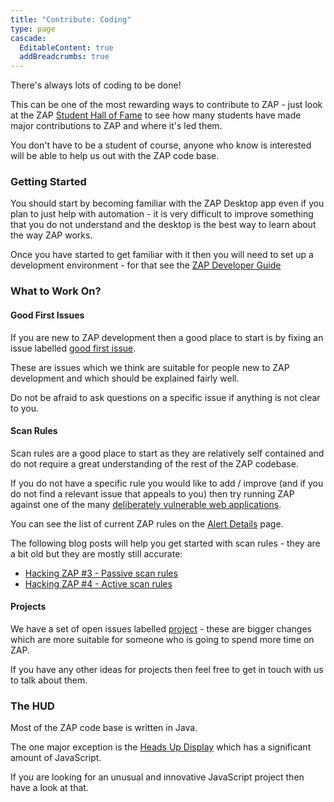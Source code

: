 ```yaml
---
title: "Contribute: Coding"
type: page
cascade:
  EditableContent: true
  addBreadcrumbs: true
---
```

There's always lots of coding to be done!

This can be one of the most rewarding ways to contribute to ZAP - just look at the 
ZAP [Student Hall of Fame](/student-hall-of-fame/) to see how many students have made major contributions to ZAP and where it's led them.

You don't have to be a student of course, anyone who know is interested will be able to help us out with the ZAP code base.

### Getting Started

You should start by becoming familiar with the ZAP Desktop app even if you plan to just help with automation - it is very difficult to improve something that you do not understand and the desktop is the best way to learn about the way ZAP works.

Once you have started to get familiar with it then you will need to set up a development environment - for that see the
[ZAP Developer Guide](/docs/developer/)

### What to Work On?

#### Good First Issues

If you are new to ZAP development then a good place to start is by fixing an issue labelled 
[good first issue](https://github.com/zaproxy/zaproxy/issues?q=is%3Aopen+is%3Aissue+label%3A%22good+first+issue%22).

These are issues which we think are suitable for people new to ZAP development and which should be explained fairly well.

Do not be afraid to ask questions on a specific issue if anything is not clear to you.

#### Scan Rules

Scan rules are a good place to start as they are relatively self contained and do not require a great understanding of the rest of the ZAP codebase.

If you do not have a specific rule you would like to add / improve (and if you do not find a relevant issue that appeals to you) then try running ZAP against one of the many [deliberately vulnerable web applications](https://owasp.org/www-project-vulnerable-web-applications-directory/).

You can see the list of current ZAP rules on the [Alert Details](/docs/alerts/) page.

The following blog posts will help you get started with scan rules - they are a bit old but they are mostly still accurate:
* [Hacking ZAP #3 - Passive scan rules](/blog/2014-04-03-hacking-zap-3-passive-scan-rules/)
* [Hacking ZAP #4 - Active scan rules](/blog/2014-04-30-hacking-zap-4-active-scan-rules/)

#### Projects

We have a set of open issues labelled [project](https://github.com/zaproxy/zaproxy/issues?q=is%3Aopen+is%3Aissue+label%3A%22project%22+) - 
these are bigger changes which are more suitable for someone who is going to spend more time on ZAP.

If you have any other ideas for projects then feel free to get in touch with us to talk about them.

### The HUD

Most of the ZAP code base is written in Java.

The one major exception is the [Heads Up Display](https://github.com/zaproxy/zap-hud) which has a significant amount of JavaScript.

If you are looking for an unusual and innovative JavaScript project then have a look at that.